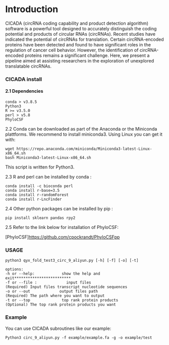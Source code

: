 # Introduction
CICADA (circRNA coding capability and product detection algorithm) software is a powerful tool designed to accurately distinguish the coding potential and products of circular RNAs (circRNAs). Recent studies have indicated the potential of circRNAs for translation. Certain circRNA-encoded proteins have been detected and found to have significant roles in the regulation of cancer cell behavior. However, the identification of circRNA-encoded proteins remains a significant challenge. Here, we present a pipeline aimed at assisting researchers in the exploration of unexplored translatable circRNAs.

### CICADA install
#### 2.1 Dependencies
```
conda > v3.8.5
Python3
R >= v3.5.0 
perl > v5.8
PhyloCSF
```

2.2 Conda can be downloaded as part of the Anaconda or the Miniconda plattforms. We recommend to install miniconda3. Using Linux you can get it with:
```
wget https://repo.anaconda.com/miniconda/Miniconda3-latest-Linux-x86_64.sh
bash Miniconda3-latest-Linux-x86_64.sh
```


This script is written for Python3.

2.3 R and perl can be installed by conda :
```
conda install -c bioconda perl  
conda install r-base=3.5  
conda install r-randomForest  
conda install r-LncFinder  
```


2.4 Other python packages can be installed by pip :  
```
pip install sklearn pandas rpy2
```

2.5 Refer to the link below for installation of PhyloCSF:  

[PhyloCSF]https://github.com/cpockrandt/PhyloCSFpp


### USAGE  

```
python3 qyx_fold_test3_circ_9_aliyun.py [-h] [-f] [-o] [-t]

options:
-h or --help:            show the help and exit*************************
-f or --file :             input files
(Required) Input files transcript nucleotide sequences
-o or --out             output files path
(Required) The path where you want to output
-t or --top              top rank protein products 
(Optional) The top rank protein products you want  

```

### Example
You can use CICADA subroutines like our example:  
```
Python3 circ_9_aliyun.py -f example/example.fa -g -o example/test
```







